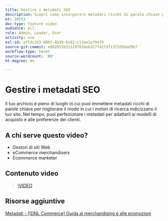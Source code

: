 ```yaml
---
title: Gestire i metadati SEO
description: Scopri come incorporare metadati ricchi di parole chiave per migliorare il modo in cui i motori di ricerca indicizzano il sito.
kt: 10553
doc-type: feature video
audience: all
role: Admin, Leader, User
activity: use
exl-id: affdc3d3-886f-4b39-8c82-c13ee2e79df9
source-git-commit: e8d2631b31319701beb327f42fdf1372d9dad9b7
workflow-type: tm+mt
source-wordcount: '89'
ht-degree: 0%

---
```


# Gestire i metadati SEO

Il tuo archivio è pieno di luoghi in cui puoi immettere metadati ricchi di parole chiave per migliorare il modo in cui i motori di ricerca indicizzano il tuo sito. Nel tempo, puoi perfezionare i metadati per adattarli ai modelli di acquisto e alle preferenze dei clienti.

## A chi serve questo video?

- Gestori di siti Web
- eCommerce merchandisers
- Ecommerce marketer

## Contenuto video

>[!VIDEO](https://video.tv.adobe.com/v/343750?quality=12&learn=on)

## Risorse aggiuntive

[Metadati - [!DNL Commerce] Guida al merchandising e alle promozioni](https://experienceleague.adobe.com/docs/commerce-admin/marketing/seo/meta-data.html)
